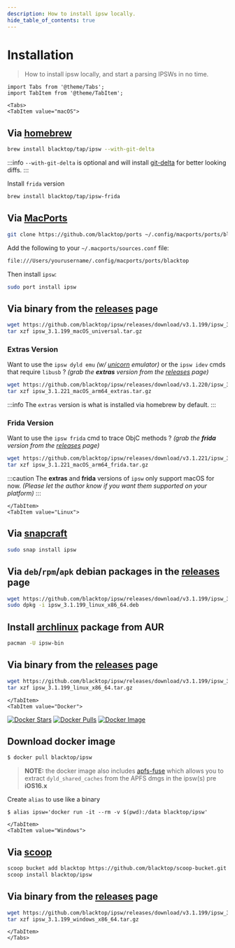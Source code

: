 ```yaml
---
description: How to install ipsw locally.
hide_table_of_contents: true
---
```


# Installation

> How to install ipsw locally, and start a parsing IPSWs in no time.

```mdx-code-block
import Tabs from '@theme/Tabs';
import TabItem from '@theme/TabItem';
```

```mdx-code-block
<Tabs>
<TabItem value="macOS">
```

## Via [homebrew](https://brew.sh)

```bash
brew install blacktop/tap/ipsw --with-git-delta
```

:::info 
`--with-git-delta` is optional and will install [git-delta](https://github.com/dandavison/delta) for better looking diffs.
:::

Install `frida` version

```bash
brew install blacktop/tap/ipsw-frida
```

## Via [MacPorts](https://www.macports.org)

```bash
git clone https://github.com/blacktop/ports ~/.config/macports/ports/blacktop
```

Add the following to your `~/.macports/sources.conf` file:

```bash
file:///Users/yourusername/.config/macports/ports/blacktop
```

Then install `ipsw`:

```bash
sudo port install ipsw
```

## Via binary from the [releases](https://github.com/blacktop/ipsw/releases) page

```bash
wget https://github.com/blacktop/ipsw/releases/download/v3.1.199/ipsw_3.1.199_macOS_universal.tar.gz
tar xzf ipsw_3.1.199_macOS_universal.tar.gz
```

### Extras Version

Want to use the `ipsw dyld emu` *(w/ [unicorn](https://www.unicorn-engine.org) emulator)* or the `ipsw idev` cmds that require `libusb` ? *(grab the **extras** version from the [releases](https://github.com/blacktop/ipsw/releases) page)*

```bash
wget https://github.com/blacktop/ipsw/releases/download/v3.1.220/ipsw_3.1.221_macOS_arm64_extras.tar.gz
tar xzf ipsw_3.1.221_macOS_arm64_extras.tar.gz
```

:::info 
The `extras` version is what is installed via homebrew by default.
:::

### Frida Version

Want to use the `ipsw frida` cmd to trace ObjC methods ? *(grab the **frida** version from the [releases](https://github.com/blacktop/ipsw/releases) page)*

```bash
wget https://github.com/blacktop/ipsw/releases/download/v3.1.221/ipsw_3.1.221_macOS_arm64_frida.tar.gz
tar xzf ipsw_3.1.221_macOS_arm64_frida.tar.gz
```

:::caution 
The **extras** and **frida** versions of `ipsw` only support macOS for now. *(Please let the author know if you want them supported on your platform)*
:::

```mdx-code-block
</TabItem>
<TabItem value="Linux">
```

## Via [snapcraft](https://snapcraft.io/ipsw)

```bash
sudo snap install ipsw
```

## Via `deb`/`rpm`/`apk` debian packages in the [releases](https://github.com/blacktop/ipsw/releases) page

```bash
wget https://github.com/blacktop/ipsw/releases/download/v3.1.199/ipsw_3.1.199_linux_x86_64.deb
sudo dpkg -i ipsw_3.1.199_linux_x86_64.deb
```

## Install [archlinux](https://aur.archlinux.org/packages/ipsw-bin/) package from AUR

```bash
pacman -U ipsw-bin
```

## Via binary from the [releases](https://github.com/blacktop/ipsw/releases) page

```bash
wget https://github.com/blacktop/ipsw/releases/download/v3.1.199/ipsw_3.1.199_linux_x86_64.tar.gz
tar xzf ipsw_3.1.199_linux_x86_64.tar.gz
```

```mdx-code-block
</TabItem>
<TabItem value="Docker">
```

[![Docker Stars](https://img.shields.io/docker/stars/blacktop/ipsw.svg)](https://hub.docker.com/r/blacktop/ipsw/) [![Docker Pulls](https://img.shields.io/docker/pulls/blacktop/ipsw.svg)](https://hub.docker.com/r/blacktop/ipsw/) [![Docker Image](https://img.shields.io/badge/docker%20image-114MB-blue.svg)](https://hub.docker.com/r/blacktop/ipsw/)

## Download docker image

```bash
$ docker pull blacktop/ipsw
```

> **NOTE:** the docker image also includes [apfs-fuse](https://github.com/sgan81/apfs-fuse) which allows you to extract `dyld_shared_caches` from the APFS dmgs in the ipsw(s) pre **iOS16.x**

Create `alias` to use like a binary

```
$ alias ipsw='docker run -it --rm -v $(pwd):/data blacktop/ipsw'
```

```mdx-code-block
</TabItem>
<TabItem value="Windows">
```

## Via [scoop](https://scoop.sh)

```bash
scoop bucket add blacktop https://github.com/blacktop/scoop-bucket.git 
scoop install blacktop/ipsw
```

<!-- Via [chocolatey](https://chocolatey.org)

```bash
choco install ipsw
```  -->

## Via binary from the [releases](https://github.com/blacktop/ipsw/releases) page

```bash
wget https://github.com/blacktop/ipsw/releases/download/v3.1.199/ipsw_3.1.199_windows_x86_64.tar.gz
tar xzf ipsw_3.1.199_windows_x86_64.tar.gz
```

```mdx-code-block
</TabItem>
</Tabs>
```